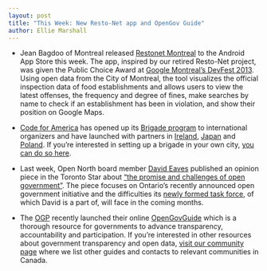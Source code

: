 ```yaml
---
layout: post
title: "This Week: New Resto-Net app and OpenGov Guide"
author: Ellie Marshall
---
```

- Jean Bagdoo of Montreal released [Restonet Montreal](https://play.google.com/store/apps/details?id=ca.usimage.resto) to the Android App Store this week. The app, inspired by our retired Resto-Net project, was given the Public Choice Award at [Google Montreal’s DevFest 2013](http://android-montreal.com/post/64081804354/devfest-2013-presentation-videos-are-up). Using open data from the City of Montreal, the tool visualizes the official inspection data of food establishments and allows users to view the latest offenses, the frequency and degree of fines, make searches by name to check if an establishment has been in violation, and show their position on Google Maps.

- [Code for America](http://codeforamerica.org/) has opened up its [Brigade program](http://brigade.codeforamerica.org/) to international organizers and have launched with partners in [Ireland](http://www.codeforall.ie/), [Japan](http://code4japan.org/) and [Poland](http://epf.org.pl/kodujdlapolski/). If you’re interested in setting up a brigade in your own city, [you can do so here](http://brigade.codeforamerica.org/organize).

- Last week, Open North board member [David Eaves](http://www.eaves.ca) published an opinion piece in the Toronto Star about [“the promise and challenges of open government”](http://www.thestar.com/opinion/commentary/2013/10/29/the_promise_and_challenges_of_open_government.html). The piece focuses on Ontario’s recently announced open government initiative and the difficulties its [newly formed task force](http://www.thestar.com/news/queenspark/2013/10/21/kathleen_wynne_to_launch_open_government_push_to_boost_transparency.html), of which David is a part of, will face in the coming months. 

- The [OGP](http://www.opengovpartnership.org/) recently launched their online [OpenGovGuide](http://www.opengovguide.com/) which is a thorough resource for governments to advance transparency, accountability and participation. If you’re interested in other resources about government transparency and open data, [visit our community page](http://opennorth.ca/community/) where we list other guides and contacts to relevant communities in Canada.